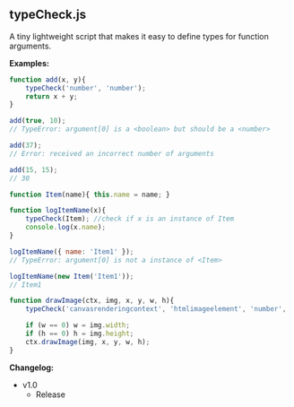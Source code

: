 ## typeCheck.js
A tiny lightweight script that makes it easy to define types for function arguments.

**Examples:**
```javascript
function add(x, y){
	typeCheck('number', 'number');
	return x + y;
}

add(true, 10);
// TypeError: argument[0] is a <boolean> but should be a <number>

add(37);
// Error: received an incorrect number of arguments

add(15, 15);
// 30
```
```javascript
function Item(name){ this.name = name; }

function logItemName(x){
	typeCheck(Item); //check if x is an instance of Item
	console.log(x.name);
}

logItemName({ name: 'Item1' });
// TypeError: argument[0] is not a instance of <Item>

logItemName(new Item('Item1'));
// Item1
```
```javascript
function drawImage(ctx, img, x, y, w, h){
	typeCheck('canvasrenderingcontext', 'htmlimageelement', 'number', 'number', 'number', 'number');

	if (w == 0) w = img.width;
	if (h == 0) h = img.height;
	ctx.drawImage(img, x, y, w, h);
}
```

**Changelog:**
- v1.0 
	- Release